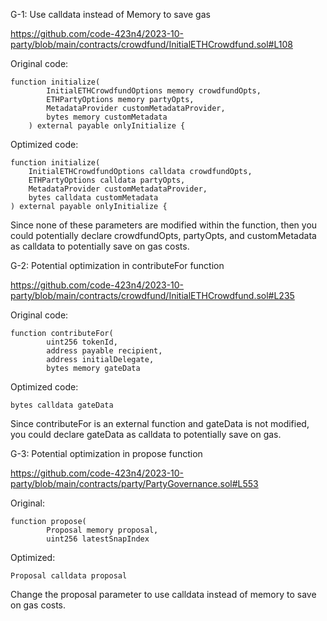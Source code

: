 G-1: Use calldata instead of Memory to save gas

https://github.com/code-423n4/2023-10-party/blob/main/contracts/crowdfund/InitialETHCrowdfund.sol#L108

Original code:

```solidity
function initialize(
        InitialETHCrowdfundOptions memory crowdfundOpts,
        ETHPartyOptions memory partyOpts,
        MetadataProvider customMetadataProvider,
        bytes memory customMetadata
    ) external payable onlyInitialize {
```

Optimized code:

```solidity
function initialize(
    InitialETHCrowdfundOptions calldata crowdfundOpts,
    ETHPartyOptions calldata partyOpts,
    MetadataProvider customMetadataProvider,
    bytes calldata customMetadata
) external payable onlyInitialize {

```
Since none of these parameters are modified within the function, then you could potentially declare crowdfundOpts, partyOpts, and customMetadata as calldata to potentially save on gas costs.

G-2: Potential optimization in contributeFor function 

https://github.com/code-423n4/2023-10-party/blob/main/contracts/crowdfund/InitialETHCrowdfund.sol#L235

Original code:
```solidity
function contributeFor(
        uint256 tokenId,
        address payable recipient,
        address initialDelegate,
        bytes memory gateData
```

Optimized code:

```solidity
bytes calldata gateData
```

Since contributeFor is an external function and gateData is not modified, you could declare gateData as calldata to potentially save on gas.

G-3: Potential optimization in propose function

https://github.com/code-423n4/2023-10-party/blob/main/contracts/party/PartyGovernance.sol#L553

Original:
```solidity
function propose(
        Proposal memory proposal,
        uint256 latestSnapIndex
```

Optimized:
```solidity
Proposal calldata proposal
```
Change the proposal parameter to use calldata instead of memory to save on gas costs.

